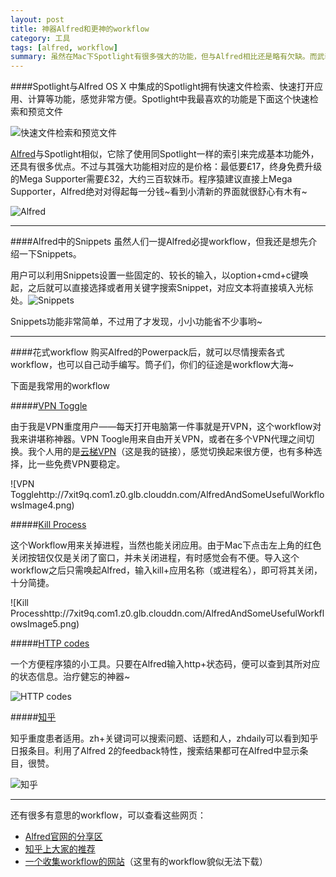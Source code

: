 ```yaml
---
layout: post
title: 神器Alfred和更神的workflow
category: 工具
tags: [alfred, workflow]
summary: 虽然在Mac下Spotlight有很多强大的功能，但与Alfred相比还是略有欠缺。而武装各式workflow后Alfred堪称神兵利器~
---
```

####Spotlight与Alfred
OS X 中集成的Spotlight拥有快速文件检索、快速打开应用、计算等功能，感觉非常方便。Spotlight中我最喜欢的功能是下面这个快速检索和预览文件

![快速文件检索和预览文件](http://7xit9q.com1.z0.glb.clouddn.com/AlfredAndSomeUsefulWorkflowsImage1.png)

[Alfred](http://www.alfredapp.com)与Spotlight相似，它除了使用同Spotlight一样的索引来完成基本功能外，还具有很多优点。不过与其强大功能相对应的是价格：最低要£17，终身免费升级的Mega Supporter需要£32，大约三百软妹币。程序猿建议直接上Mega Supporter，Alfred绝对对得起每一分钱~看到小清新的界面就很舒心有木有~

![Alfred](http://7xit9q.com1.z0.glb.clouddn.com/AlfredAndSomeUsefulWorkflowsImage3.png)

---
####Alfred中的Snippets
虽然人们一提Alfred必提workflow，但我还是想先介绍一下Snippets。

用户可以利用Snippets设置一些固定的、较长的输入，以option+cmd+c键唤起，之后就可以直接选择或者用关键字搜索Snippet，对应文本将直接填入光标处。![Snippets](http://7xit9q.com1.z0.glb.clouddn.com/AlfredAndSomeUsefulWorkflowsImage2.png)

Snippets功能非常简单，不过用了才发现，小小功能省不少事哟~

---
####花式workflow
购买Alfred的Powerpack后，就可以尽情搜索各式workflow，也可以自己动手编写。筒子们，你们的征途是workflow大海~

下面是我常用的workflow

#####[VPN Toggle](https://github.com/superkam/Alfred2_VPNToggle)

由于我是VPN重度用户——每天打开电脑第一件事就是开VPN，这个workflow对我来讲堪称神器。VPN Toogle用来自由开关VPN，或者在多个VPN代理之间切换。我个人用的是[云梯VPN](http://opticalvpn.com/?r=e4898da811f3c34e)（这是我的链接），感觉切换起来很方便，也有多种选择，比一些免费VPN要稳定。

![VPN Togglehttp://7xit9q.com1.z0.glb.clouddn.com/AlfredAndSomeUsefulWorkflowsImage4.png)

#####[Kill Process](https://github.com/nathangreenstein/alfred-process-killer)

这个Workflow用来关掉进程，当然也能关闭应用。由于Mac下点击左上角的红色关闭按钮仅仅是关闭了窗口，并未关闭进程，有时感觉会有不便。导入这个workflow之后只需唤起Alfred，输入kill+应用名称（或进程名），即可将其关闭，十分简捷。

![Kill Processhttp://7xit9q.com1.z0.glb.clouddn.com/AlfredAndSomeUsefulWorkflowsImage5.png)

#####[HTTP codes](https://github.com/JoelQ/alfred-http)

一个方便程序猿的小工具。只要在Alfred输入http+状态码，便可以查到其所对应的状态信息。治疗健忘的神器~

![HTTP codes](http://7xit9q.com1.z0.glb.clouddn.com/AlfredAndSomeUsefulWorkflowsImage6.png)

#####[知乎](https://github.com/KJlmfe/Alfred-workflows/raw/master/zhihu.alfredworkflow)

知乎重度患者适用。zh+关键词可以搜索问题、话题和人，zhdaily可以看到知乎日报条目。利用了Alfred 2的feedback特性，搜索结果都可在Alfred中显示条目，很赞。

![知乎](http://7xit9q.com1.z0.glb.clouddn.com/AlfredAndSomeUsefulWorkflowsImage7.png)

---
还有很多有意思的workflow，可以查看这些网页：

* [Alfred官网的分享区](http://www.alfredforum.com/forum/3-share-your-workflows/)
* [知乎上大家的推荐](http://www.zhihu.com/question/20656680)
* [一个收集workflow的网站](http://www.alfredworkflow.com)（这里有的workflow貌似无法下载）